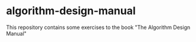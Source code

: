# algorithm-design-manual
This repository contains some exercises to the book "The Algorithm Design Manual"
